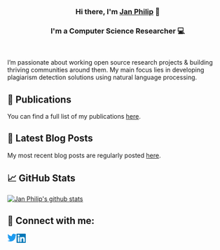 <br/>
<h3 align="center">
Hi there, I'm <a href="https://www.jpwahle.com/" target="_blank" rel="noreferrer">Jan Philip</a> 👋
</h3>

<h3 align="center">
I'm a Computer Science Researcher 💻
</h3> 
<br/>

I’m passionate about working open source research projects & building thriving communities around them. My main focus lies in developing plagiarism detection solutions using natural language processing.

## 📖 Publications

You can find a full list of my publications [here](https://jpwahle.com/pub).

## 📝 Latest Blog Posts

My most recent blog posts are regularly posted [here](https://jpwahle.com/blog).

## 📈 GitHub Stats 

[![Jan Philip's github stats](https://github-readme-stats.vercel.app/api?username=jpwahle)](https://github.com/jpwahle)

## 🤝 Connect with me:

<a href="https://twitter.com/jpwahle"><img align="left" src="https://raw.githubusercontent.com/jpwahle/jpwahle/main/images/twitter.svg" alt="Jan Philip Wahle | Medium" width="21px"/></a>
<a href="https://www.linkedin.com/in/jan-philip-wahle/"><img align="left" src="https://raw.githubusercontent.com/jpwahle/jpwahle/main/images/linkedin.svg" alt="Jan Philip Wahle | LinkedIn" width="21px"/></a>
<br/>
